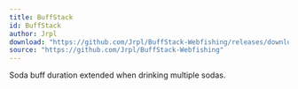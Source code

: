 ```yaml
---
title: BuffStack
id: BuffStack
author: Jrpl
download: "https://github.com/Jrpl/BuffStack-Webfishing/releases/download/1.0/BuffStack.zip"
source: "https://github.com/Jrpl/BuffStack-Webfishing"
---
```


Soda buff duration extended when drinking multiple sodas.
